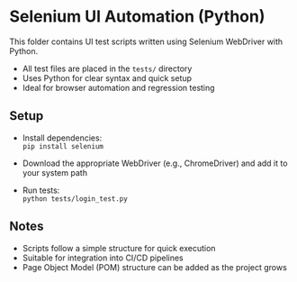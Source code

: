 # Selenium UI Automation (Python)

This folder contains UI test scripts written using Selenium WebDriver with Python.

- All test files are placed in the `tests/` directory
- Uses Python for clear syntax and quick setup
- Ideal for browser automation and regression testing

## Setup

- Install dependencies:  
  `pip install selenium`

- Download the appropriate WebDriver (e.g., ChromeDriver) and add it to your system path

- Run tests:  
  `python tests/login_test.py`

## Notes

- Scripts follow a simple structure for quick execution
- Suitable for integration into CI/CD pipelines
- Page Object Model (POM) structure can be added as the project grows
